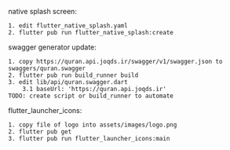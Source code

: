 native splash screen:

    1. edit flutter_native_splash.yaml
    2. flutter pub run flutter_native_splash:create

swagger generator update:

    1. copy https://quran.api.joqds.ir/swagger/v1/swagger.json to swaggers/quran.swagger
    2. flutter pub run build_runner build
    3. edit lib/api/quran.swagger.dart
        3.1 baseUrl: 'https://quran.api.joqds.ir'
    TODO: create script or build_runner to automate

flutter_launcher_icons:

    1. copy file of logo into assets/images/logo.png
    2. flutter pub get
    3. flutter pub run flutter_launcher_icons:main